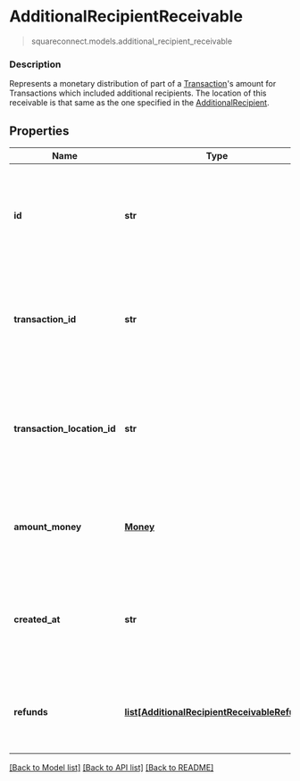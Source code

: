 # AdditionalRecipientReceivable
> squareconnect.models.additional_recipient_receivable

### Description

Represents a monetary distribution of part of a [Transaction](#type-transaction)'s amount for Transactions which included additional recipients. The location of this receivable is that same as the one specified in the [AdditionalRecipient](#type-additionalrecipient).

## Properties
Name | Type | Description | Notes
------------ | ------------- | ------------- | -------------
**id** | **str** | The additional recipient receivable&#39;s unique ID, issued by Square payments servers. | 
**transaction_id** | **str** | The ID of the transaction that the additional recipient receivable was applied to. | 
**transaction_location_id** | **str** | The ID of the location that created the receivable. This is the location ID on the associated transaction. | 
**amount_money** | [**Money**](Money.md) | The amount of the receivable. This will always be non-negative. | 
**created_at** | **str** | The time when the additional recipient receivable was created, in RFC 3339 format. | [optional] 
**refunds** | [**list[AdditionalRecipientReceivableRefund]**](AdditionalRecipientReceivableRefund.md) | Any refunds of the receivable that have been applied. | [optional] 

[[Back to Model list]](../README.md#documentation-for-models) [[Back to API list]](../README.md#documentation-for-api-endpoints) [[Back to README]](../README.md)


